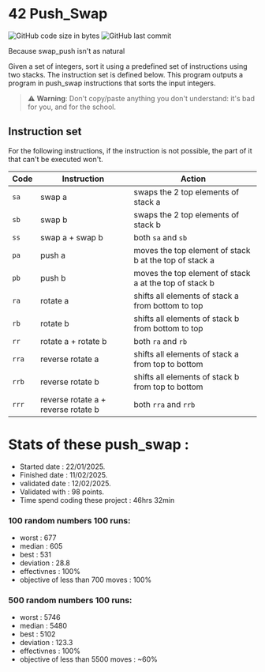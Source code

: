 # 42 Push_Swap

<img alt="GitHub code size in bytes" src="https://img.shields.io/github/languages/code-size/ReivenIV/42_push_swap?color=lightblue" />
<img alt="GitHub last commit" src="https://img.shields.io/github/last-commit/ReivenIV/42_push_swap?color=green" />

Because swap_push isn't as natural

Given a set of integers, sort it using a predefined set of instructions using
two stacks. The instruction set is defined below. This program outputs a program
in push_swap instructions that sorts the input integers.

> ⚠️ **Warning**: Don't copy/paste anything you don't understand: it's bad for you, and for the school.

## Instruction set

For the following instructions, if the instruction is not possible, the part of
it that can't be executed won't.

| Code  | Instruction                         | Action                                                 |
| ----- | ----------------------------------- | ------------------------------------------------------ |
| `sa`  | swap a                              | swaps the 2 top elements of stack a                    |
| `sb`  | swap b                              | swaps the 2 top elements of stack b                    |
| `ss`  | swap a + swap b                     | both `sa` and `sb`                                     |
| `pa`  | push a                              | moves the top element of stack b at the top of stack a |
| `pb`  | push b                              | moves the top element of stack a at the top of stack b |
| `ra`  | rotate a                            | shifts all elements of stack a from bottom to top      |
| `rb`  | rotate b                            | shifts all elements of stack b from bottom to top      |
| `rr`  | rotate a + rotate b                 | both `ra` and `rb`                                     |
| `rra` | reverse rotate a                    | shifts all elements of stack a from top to bottom      |
| `rrb` | reverse rotate b                    | shifts all elements of stack b from top to bottom      |
| `rrr` | reverse rotate a + reverse rotate b | both `rra` and `rrb`                                   |

# Stats of these push_swap : 

- Started date : 22/01/2025.
- Finished date : 11/02/2025.
- validated date : 12/02/2025.
- Validated with : 98 points.
- Time spend coding these project : 46hrs 32min

### 100 random numbers 100 runs:
 - worst : 677
 - median : 605
 - best : 531
 - deviation : 28.8
 - effectivnes : 100%
 - objective of less than 700 moves : 100%

### 500 random numbers 100 runs:
 - worst : 5746
 - median : 5480
 - best : 5102
 - deviation : 123.3
 - effectivnes : 100%
 - objective of less than 5500 moves : ~60%
